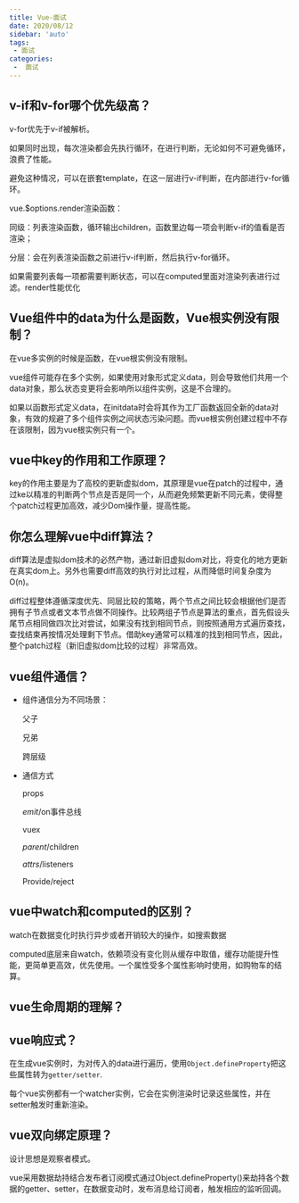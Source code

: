 ```yaml
---
title: Vue-面试
date: 2020/08/12
sidebar: 'auto'
tags:
 - 面试
categories:
 -  面试
---
```


## v-if和v-for哪个优先级高？

v-for优先于v-if被解析。

如果同时出现，每次渲染都会先执行循环，在进行判断，无论如何不可避免循环，浪费了性能。

避免这种情况，可以在嵌套template，在这一层进行v-if判断，在内部进行v-for循环。

vue.$options.render渲染函数：

同级：列表渲染函数，循环输出children，函数里边每一项会判断v-if的值看是否渲染；

分层：会在列表渲染函数之前进行v-if判断，然后执行v-for循环。



如果需要列表每一项都需要判断状态，可以在computed里面对渲染列表进行过滤。render性能优化

## Vue组件中的data为什么是函数，Vue根实例没有限制？

在vue多实例的时候是函数，在vue根实例没有限制。



vue组件可能存在多个实例，如果使用对象形式定义data，则会导致他们共用一个data对象，那么状态变更将会影响所以组件实例，这是不合理的。

如果以函数形式定义data，在initdata时会将其作为工厂函数返回全新的data对象，有效的规避了多个组件实例之间状态污染问题。而vue根实例创建过程中不存在该限制，因为vue根实例只有一个。



## vue中key的作用和工作原理？

key的作用主要是为了高校的更新虚拟dom，其原理是vue在patch的过程中，通过ke以精准的判断两个节点是否是同一个，从而避免频繁更新不同元素，使得整个patch过程更加高效，减少Dom操作量，提高性能。



## 你怎么理解vue中diff算法？

diff算法是虚拟dom技术的必然产物，通过新旧虚拟dom对比，将变化的地方更新在真实dom上。另外也需要diff高效的执行对比过程，从而降低时间复杂度为O(n)。

diff过程整体遵循深度优先、同层比较的策略，两个节点之间比较会根据他们是否拥有子节点或者文本节点做不同操作。比较两组子节点是算法的重点，首先假设头尾节点相同做四次比对尝试，如果没有找到相同节点，则按照通用方式遍历查找，查找结束再按情况处理剩下节点。借助key通常可以精准的找到相同节点，因此，整个patch过程（新旧虚拟dom比较的过程）非常高效。



## vue组件通信？

* 组件通信分为不同场景：

  父子

  兄弟

  跨层级

* 通信方式

  props

  $emit/$on事件总线

  vuex 

  $parent/$children

  $attrs/$listeners

  Provide/reject



## vue中watch和computed的区别？

watch在数据变化时执行异步或者开销较大的操作，如搜索数据

computed底层来自watch，依赖项没有变化则从缓存中取值，缓存功能提升性能，更简单更高效，优先使用。一个属性受多个属性影响时使用，如购物车的结算。



## vue生命周期的理解？

## vue响应式？

在生成vue实例时，为对传入的data进行遍历，使用`Object.defineProperty`把这些属性转为`getter/setter`.

每个vue实例都有一个watcher实例，它会在实例渲染时记录这些属性，并在setter触发时重新渲染。



## vue双向绑定原理？

设计思想是观察者模式。

vue采用数据劫持结合发布者订阅模式通过Object.defineProperty()来劫持各个数据的getter、setter，在数据变动时，发布消息给订阅者，触发相应的监听回调。
